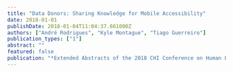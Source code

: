 ```yaml
---
title: "Data Donors: Sharing Knowledge for Mobile Accessibility"
date: 2018-01-01
publishDate: 2018-01-04T11:04:37.661000Z
authors: ["André Rodrigues", "Kyle Montague", "Tiago Guerreiro"]
publication_types: ["1"]
abstract: ""
featured: false
publication: "*Extended Abstracts of the 2018 CHI Conference on Human Factors in Computing Systems*"
---
```


